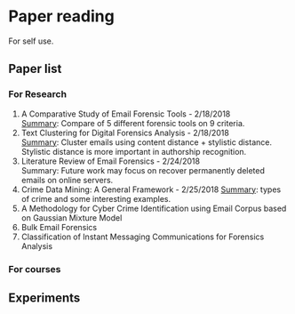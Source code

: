 # Paper reading
For self use.

## Paper list

### For Research
1. A Comparative Study of Email Forensic Tools - 2/18/2018  
[Summary](summaries/A_Comparative_Study_of_Email_Forensic_Tools.md): Compare of 5 different forensic tools on 9 criteria.
2. Text Clustering for Digital Forensics Analysis - 2/18/2018  
[Summary](summaries/Text_Clustering_for_Digital_Forensics_Analysis.md): Cluster emails using content distance + stylistic distance. Stylistic distance is more important in authorship recognition.
3. Literature Review of Email Forensics - 2/24/2018  
Summary: Future work may focus on recover permanently deleted emails on online servers.
4. Crime Data Mining: A General Framework - 2/25/2018
[Summary](summaries\Crime_Data_Mining_A_General_Framework.md): types of crime and some interesting examples.  
5. A Methodology for Cyber Crime Identification using Email Corpus based on Gaussian Mixture Model
6. Bulk Email Forensics
7. Classification of Instant Messaging Communications for Forensics Analysis


### For courses

## Experiments
